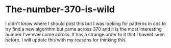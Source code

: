 # The-number-370-is-wild
I didn't know where I should post this but I was looking for patterns in cos to try find a new algorithm but came across 370 and it is the most interesting number I've ever come across. It has a strange order to it that I havent seen before. I will update this with my reasons for thinking this.



 
